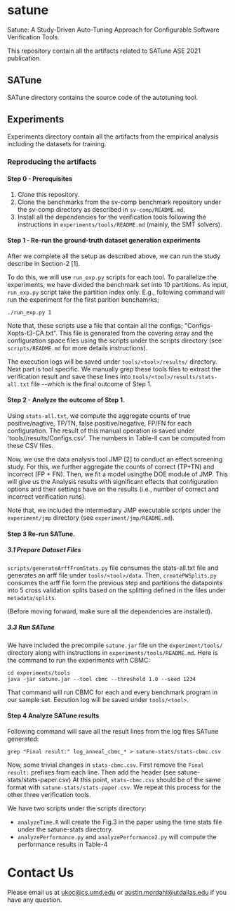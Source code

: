 # satune
Satune: A Study-Driven Auto-Tuning Approach for Configurable Software Verification Tools.

This repository contain all the artifacts related to SATune ASE 2021 publication.


## SATune

SATune directory contains the source code of the autotuning tool.


## Experiments

Experiments directory contain all the artifacts from the empirical analysis including the datasets for training.

### Reproducing the artifacts

#### Step 0 - Prerequisites

1. Clone this repository. 
2. Clone the benchmarks from the sv-comp benchmark repository under the sv-comp directory as described in  `sv-comp/README.md`.
3. Install all the dependencies for the verification tools following the instructions in `experiments/tools/README.md` (mainly, the SMT solvers).


#### Step 1 - Re-run the ground-truth dataset generation experiments

After we complete all the setup as described above, we can run the study describe in Section-2 [1].

To do this, we will use `run_exp.py` scripts for each tool. To parallelize the experiments, we have divided the benchmark set into 10 partitions. As input, `run_exp.py` script take the partition index only. E.g., following command will run the experiment for the first parition benchamrks;

```shell
./run_exp.py 1

```

Note that, these scripts use a file that contain all the configs; "Configs-Xopts-t3-CA.txt". This file is generated from the covering array and the configuration space files using the scripts under the scripts directory (see `scripts/README.md` for more details instructions).

The execution logs will be saved under `tools/<tool>/results/` directory. 
Next part is tool specific. We manually grep these tools files to extract the verification result and save these lines into `tools/<tool>/results/stats-all.txt` file --which is the final outcome of Step 1.

#### Step 2 - Analyze the outcome of Step 1.

Using `stats-all.txt`, we compute the aggregate counts of true positive/nagtive, TP/TN, false positive/negative, FP/FN for each configuration.
The result of this manual operation is saved under 'tools/<tool>/results/Configs.csv'. The numbers in Table-II can be computed from these CSV files.

Now, we use the data analysis tool JMP [2] to conduct an effect screening study. For this, we further aggregate the counts of correct (TP+TN) and incorrect (FP + FN). Then, we fit a model usingthe DOE module of JMP. This will give us the Analysis results with significant effects that configuration options and their settings have on the results (i.e., number of correct and incorrect verification runs).

Note that, we included the intermediary JMP executable scripts under the `experiment/jmp` directory (see `experiment/jmp/README.md`).

#### Step 3 Re-run SATune.

##### 3.1 Prepare Dataset Files

`scripts/generateArffFromStats.py` file consumes the stats-all.txt file and generates an arff file under `tools/<tool>/data`.
Then, `createPWSplits.py` consumes the arff file form the previous step and partitions the datapoints into 5 cross validation splits based on the splitting defined in the files under `metadata/splits`.

(Before moving forward, make sure all the dependencies are installed).

##### 3.3 Run SATune

We have included the precompile `satune.jar` file un the `experiment/tools/` directory along with instructions in `experiments/tools/README.md`. Here is the command to run the experiments with CBMC:

```shell
cd experiments/tools
java -jar satune.jar --tool cbmc --threshold 1.0 --seed 1234
```

That command will run CBMC for each and every benchmark program in our sample set. Eecution log will be saved under `tools/<tool>`.	


#### Step 4 Analyze SATune results

Following command will save all the result lines from the log files SATune generated:
```shell
grep "Final result:" log_anneal_cbmc_* > satune-stats/stats-cbmc.csv
```

Now, some trivial changes in `stats-cbmc.csv`. First remove the `Final result:` prefixes from each line. Then add the header (see satune-stats/stats-paper.csv)
At this point, `stats-cbmc.csv` should be of the same format with `satune-stats/stats-paper.csv`. We repeat this process for the other three verification tools.


We have two scripts under the scripts directory:

- `analyzeTime.R` will create the Fig.3 in the paper using the time stats file under the satune-stats directory.
- `analyzePerformance.py` and `analyzePerformance2.py` will compute the performance results in Table-4


# Contact Us

Please email us at ukoc@cs.umd.edu or austin.mordahl@utdallas.edu if you have any question.
